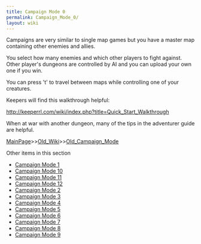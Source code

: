 ```yaml
---
title: Campaign Mode 0
permalink: Campaign_Mode_0/
layout: wiki
---
```

Campaigns are very similar to single map games but you have a master map containing other enemies and allies.

You select how many enemies and which other players to fight against. Other player's dungeons are controlled by AI and you can upload your own one if you win.

You can press 't' to travel between maps while controlling one of your creatures.


Keepers will find this walkthrough helpful:

http://keeperrl.com/wiki/index.php?title=Quick_Start_Walkthrough


When at war with another dungeon, many of the tips in the adventurer guide are helpful.

[MainPage](/keeperrl_wiki/ "wikilink")>>[Old_Wiki](/keeperrl_wiki/Old_Wiki "wikilink")>>[Old_Campaign_Mode](/keeperrl_wiki/Old_Campaign_Mode "wikilink")

Other items in this section
-    [Campaign Mode 1](/keeperrl_wiki/Campaign_Mode_1 "wikilink")
-    [Campaign Mode 10](/keeperrl_wiki/Campaign_Mode_10 "wikilink")
-    [Campaign Mode 11](/keeperrl_wiki/Campaign_Mode_11 "wikilink")
-    [Campaign Mode 12](/keeperrl_wiki/Campaign_Mode_12 "wikilink")
-    [Campaign Mode 2](/keeperrl_wiki/Campaign_Mode_2 "wikilink")
-    [Campaign Mode 3](/keeperrl_wiki/Campaign_Mode_3 "wikilink")
-    [Campaign Mode 4](/keeperrl_wiki/Campaign_Mode_4 "wikilink")
-    [Campaign Mode 5](/keeperrl_wiki/Campaign_Mode_5 "wikilink")
-    [Campaign Mode 6](/keeperrl_wiki/Campaign_Mode_6 "wikilink")
-    [Campaign Mode 7](/keeperrl_wiki/Campaign_Mode_7 "wikilink")
-    [Campaign Mode 8](/keeperrl_wiki/Campaign_Mode_8 "wikilink")
-    [Campaign Mode 9](/keeperrl_wiki/Campaign_Mode_9 "wikilink")
